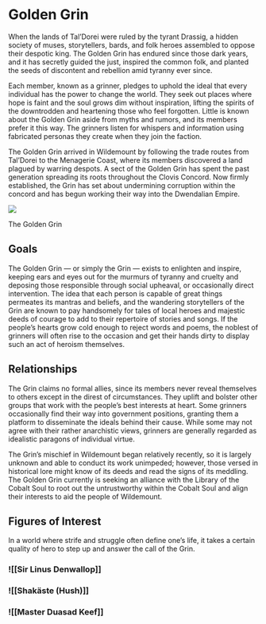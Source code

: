 # Golden Grin

When the lands of Tal’Dorei were ruled by the tyrant Drassig, a hidden society of muses, storytellers, bards, and folk heroes assembled to oppose their despotic king. The Golden Grin has endured since those dark years, and it has secretly guided the just, inspired the common folk, and planted the seeds of discontent and rebellion amid tyranny ever since.

Each member, known as a grinner, pledges to uphold the ideal that every individual has the power to change the world. They seek out places where hope is faint and the soul grows dim without inspiration, lifting the spirits of the downtrodden and heartening those who feel forgotten. Little is known about the Golden Grin aside from myths and rumors, and its members prefer it this way. The grinners listen for whispers and information using fabricated personas they create when they join the faction.

The Golden Grin arrived in Wildemount by following the trade routes from Tal’Dorei to the Menagerie Coast, where its members discovered a land plagued by warring despots. A sect of the Golden Grin has spent the past generation spreading its roots throughout the Clovis Concord. Now firmly established, the Grin has set about undermining corruption within the concord and has begun working their way into the Dwendalian Empire.

[![](https://media.dndbeyond.com/compendium-images/egtw/yDOyqyOocErRgYJK/02-15.png)](https://media.dndbeyond.com/compendium-images/egtw/yDOyqyOocErRgYJK/02-15.png)

The Golden Grin

## Goals

The Golden Grin — or simply the Grin — exists to enlighten and inspire, keeping ears and eyes out for the murmurs of tyranny and cruelty and deposing those responsible through social upheaval, or occasionally direct intervention. The idea that each person is capable of great things permeates its mantras and beliefs, and the wandering storytellers of the Grin are known to pay handsomely for tales of local heroes and majestic deeds of courage to add to their repertoire of stories and songs. If the people’s hearts grow cold enough to reject words and poems, the noblest of grinners will often rise to the occasion and get their hands dirty to display such an act of heroism themselves.

## Relationships

The Grin claims no formal allies, since its members never reveal themselves to others except in the direst of circumstances. They uplift and bolster other groups that work with the people’s best interests at heart. Some grinners occasionally find their way into government positions, granting them a platform to disseminate the ideals behind their cause. While some may not agree with their rather anarchistic views, grinners are generally regarded as idealistic paragons of individual virtue.

The Grin’s mischief in Wildemount began relatively recently, so it is largely unknown and able to conduct its work unimpeded; however, those versed in historical lore might know of its deeds and read the signs of its meddling. The Golden Grin currently is seeking an alliance with the Library of the Cobalt Soul to root out the untrustworthy within the Cobalt Soul and align their interests to aid the people of Wildemount.

## Figures of Interest

In a world where strife and struggle often define one’s life, it takes a certain quality of hero to step up and answer the call of the Grin.

### ![[Sir Linus Denwallop]]

### ![[Shakäste (Hush)]]

### ![[Master Duasad Keef]]